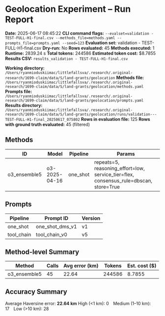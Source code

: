 # Geolocation Experiment – Run Report

**Date:** 2025-06-17 08:45:22
**CLI command flags:** `--evalset=validation - TEST-FULL-H1-final.csv --methods_file=methods.yaml --prompts_file=prompts.yaml --seed=123`
**Evaluation set:** validation - TEST-FULL-H1-final.csv
**Dry-run:** No
**Rows evaluated:** 45
**Methods executed:** 1
**Runtime:** 2839.24 s
**Total tokens:** 244586
**Estimated token cost:** $8.7855
**Results CSV:** `results_validation - TEST-FULL-H1-final.csv`

**Working directory:** `/Users/ryanmioduskiimac/littlefallsva/.research/.original-research/1699-claim/data/S/land-grants/geolocation`
**Methods file:** `/Users/ryanmioduskiimac/littlefallsva/.research/.original-research/1699-claim/data/S/land-grants/geolocation/methods.yaml`
**Prompts file:** `/Users/ryanmioduskiimac/littlefallsva/.research/.original-research/1699-claim/data/S/land-grants/geolocation/prompts.yaml`
**Results directory:** `/Users/ryanmioduskiimac/littlefallsva/.research/.original-research/1699-claim/data/S/land-grants/geolocation/runs/validation---TEST-FULL-H1-final_20250617_075802`
**Rows in evaluation file:** 125
**Rows with ground truth evaluated:** 45 (filtered)

## Methods
| ID | Model | Pipeline | Params |
|---|---|---|---|
| o3_ensemble5 | o3-2025-04-16 | one_shot | repeats=5, reasoning_effort=low, service_tier=flex, consensus_rule=dbscan, store=True |

## Prompts
| Pipeline | Prompt ID | Version |
|---|---|---|
| one_shot | one_shot_dms_v1 | v1 |
| tool_chain | tool_chain_v0 | v5 |

## Method-level Summary
| Method | Calls | Avg error (km) | Tokens | Est. cost ($) |
|---|---|---|---|---|
| o3_ensemble5 | 45 | 22.64 | 244586 | 8.7855 |

## Accuracy Summary
Average Haversine error: **22.64 km**
High (<1 km): 0 Medium (1–10 km): 17 Low (>10 km): 28